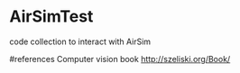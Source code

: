 # AirSimTest

code collection to interact with AirSim

#references
Computer vision book http://szeliski.org/Book/
